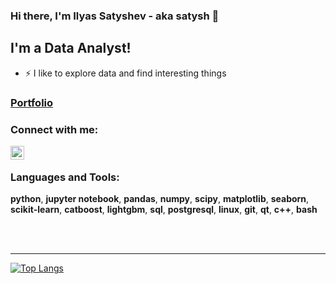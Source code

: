 ### Hi there, I'm Ilyas Satyshev - aka satysh 👋

## I'm a Data Analyst!
- ⚡ I like to explore data and find interesting things 

### [Portfolio](https://github.com/satysh/portfolio.git)

### Connect with me:
[<img align="left" alt="satysh | Telegram" width="22px" src="https://static-00.iconduck.com/assets.00/telegram-icon-2048x2048-x902pktl.png" />][telegram]

<br />

### Languages and Tools:
**python**, **jupyter notebook**, **pandas**, **numpy**, **scipy**, **matplotlib**, **seaborn**, 
**scikit-learn**,  **catboost**, **lightgbm**, **sql**, **postgresql**, 
**linux**, **git**, **qt**, **c++**, **bash**

<br />
<br />

---

<!-- <img align="left" alt="codeSTACKr's Github Stats" src="https://github-readme-stats.vercel.app/api?username=satysh&show_icons=true&hide_border=true" /> -->

[![Top Langs](https://github-readme-stats.vercel.app/api/top-langs/?username=satysh&hide=makefile,cmake,qmake,glsl)](https://github.com/anuraghazra/github-readme-stats)

[telegram]: https://t.me/Satyshevi

